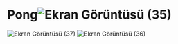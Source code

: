 # Pong![Ekran Görüntüsü (35)](https://user-images.githubusercontent.com/127985811/235356718-368374fb-5a39-40d0-8e6c-056405069224.png)
![Ekran Görüntüsü (37)](https://user-images.githubusercontent.com/127985811/235356722-76e4f732-a736-4416-983a-2f16d2b0e71d.png)
![Ekran Görüntüsü (36)](https://user-images.githubusercontent.com/127985811/235356724-d2492b98-7440-44a2-a2c2-b955e6524058.png)
